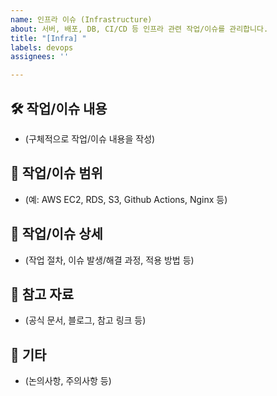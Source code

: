 ```yaml
---
name: 인프라 이슈 (Infrastructure)
about: 서버, 배포, DB, CI/CD 등 인프라 관련 작업/이슈를 관리합니다.
title: "[Infra] "
labels: devops
assignees: ''

---
```


## 🛠️ 작업/이슈 내용

- (구체적으로 작업/이슈 내용을 작성)

## 📍 작업/이슈 범위

- (예: AWS EC2, RDS, S3, Github Actions, Nginx 등)

## 📝 작업/이슈 상세

- (작업 절차, 이슈 발생/해결 과정, 적용 방법 등)

## 🔗 참고 자료

- (공식 문서, 블로그, 참고 링크 등)

## 🤔 기타

- (논의사항, 주의사항 등)
